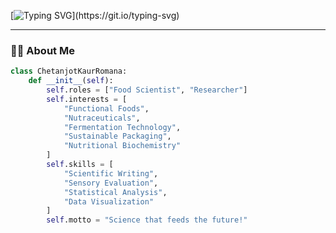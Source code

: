[![Typing SVG](https://readme-typing-svg.demolab.com?font=Fira+Code&size=24&pause=1000&color=F77F00&center=true&vCenter=true&width=1000&lines=I+am+Chetanjot+Kaur+Romana+and+I+am+a+Food+Scientist.;I+am+Chetanjot+Kaur+Romana+and+I+am+a+Researcher.)](https://git.io/typing-svg)

---

### 👩‍🔬 About Me

```python
class ChetanjotKaurRomana:
    def __init__(self):
        self.roles = ["Food Scientist", "Researcher"]
        self.interests = [
            "Functional Foods", 
            "Nutraceuticals", 
            "Fermentation Technology", 
            "Sustainable Packaging", 
            "Nutritional Biochemistry"
        ]
        self.skills = [
            "Scientific Writing", 
            "Sensory Evaluation", 
            "Statistical Analysis", 
            "Data Visualization"
        ]
        self.motto = "Science that feeds the future!"
